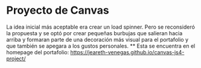 # Proyecto de Canvas

La idea inicial más aceptable era crear un load spinner.
Pero se reconsideró la propuesta y se optó por crear pequeñas burbujas que salieran hacia arriba y formaran parte de una decoración más visual para el portafolio y que también se apegara a los gustos personales.
** Esta se encuentra en el homepage del portafolio: https://jeareth-venegas.github.io/canvas-js4-project/
